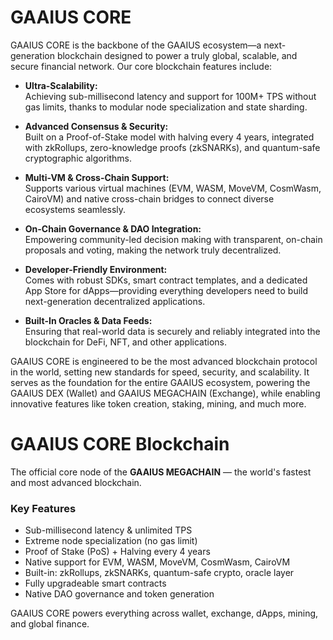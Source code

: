 # GAAIUS CORE

GAAIUS CORE is the backbone of the GAAIUS ecosystem—a next-generation blockchain designed to power a truly global, scalable, and secure financial network. Our core blockchain features include:

- **Ultra-Scalability:**  
  Achieving sub-millisecond latency and support for 100M+ TPS without gas limits, thanks to modular node specialization and state sharding.

- **Advanced Consensus & Security:**  
  Built on a Proof-of-Stake model with halving every 4 years, integrated with zkRollups, zero-knowledge proofs (zkSNARKs), and quantum-safe cryptographic algorithms.

- **Multi-VM & Cross-Chain Support:**  
  Supports various virtual machines (EVM, WASM, MoveVM, CosmWasm, CairoVM) and native cross-chain bridges to connect diverse ecosystems seamlessly.

- **On-Chain Governance & DAO Integration:**  
  Empowering community-led decision making with transparent, on-chain proposals and voting, making the network truly decentralized.

- **Developer-Friendly Environment:**  
  Comes with robust SDKs, smart contract templates, and a dedicated App Store for dApps—providing everything developers need to build next-generation decentralized applications.

- **Built-In Oracles & Data Feeds:**  
  Ensuring that real-world data is securely and reliably integrated into the blockchain for DeFi, NFT, and other applications.

GAAIUS CORE is engineered to be the most advanced blockchain protocol in the world, setting new standards for speed, security, and scalability. It serves as the foundation for the entire GAAIUS ecosystem, powering the GAAIUS DEX (Wallet) and GAAIUS MEGACHAIN (Exchange), while enabling innovative features like token creation, staking, mining, and much more.


# GAAIUS CORE Blockchain

The official core node of the **GAAIUS MEGACHAIN** — the world's fastest and most advanced blockchain.

### Key Features

- Sub-millisecond latency & unlimited TPS
- Extreme node specialization (no gas limit)
- Proof of Stake (PoS) + Halving every 4 years
- Native support for EVM, WASM, MoveVM, CosmWasm, CairoVM
- Built-in: zkRollups, zkSNARKs, quantum-safe crypto, oracle layer
- Fully upgradeable smart contracts
- Native DAO governance and token generation

GAAIUS CORE powers everything across wallet, exchange, dApps, mining, and global finance.
